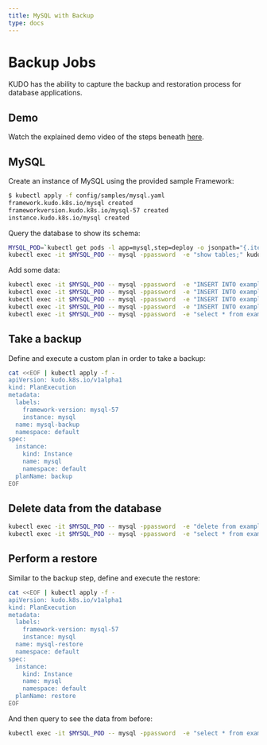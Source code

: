 ```yaml
---
title: MySQL with Backup
type: docs
---
```


# Backup Jobs

KUDO has the ability to capture the backup and restoration process for database applications.

## Demo

Watch the explained demo video of the steps beneath [here](https://youtu.be/e_xUVS_bB2g?t=1433).  

## MySQL

Create an instance of MySQL using the provided sample Framework:

```bash
$ kubectl apply -f config/samples/mysql.yaml
framework.kudo.k8s.io/mysql created
frameworkversion.kudo.k8s.io/mysql-57 created
instance.kudo.k8s.io/mysql created
```

Query the database to show its schema:

```bash
MYSQL_POD=`kubectl get pods -l app=mysql,step=deploy -o jsonpath="{.items[*].metadata.name}"`
kubectl exec -it $MYSQL_POD -- mysql -ppassword  -e "show tables;" kudo
```

Add some data:

```bash
kubectl exec -it $MYSQL_POD -- mysql -ppassword  -e "INSERT INTO example ( id, name ) VALUES ( null, 'New Data' );" kudo
kubectl exec -it $MYSQL_POD -- mysql -ppassword  -e "INSERT INTO example ( id, name ) VALUES ( null, 'New Data' );" kudo
kubectl exec -it $MYSQL_POD -- mysql -ppassword  -e "INSERT INTO example ( id, name ) VALUES ( null, 'New Data' );" kudo
kubectl exec -it $MYSQL_POD -- mysql -ppassword  -e "INSERT INTO example ( id, name ) VALUES ( null, 'New Data' );" kudo
kubectl exec -it $MYSQL_POD -- mysql -ppassword  -e "select * from example;" kudo
```


## Take a backup
Define and execute a custom plan in order to take a backup:

```bash
cat <<EOF | kubectl apply -f -
apiVersion: kudo.k8s.io/v1alpha1
kind: PlanExecution
metadata:
  labels:
    framework-version: mysql-57
    instance: mysql
  name: mysql-backup
  namespace: default
spec:
  instance:
    kind: Instance
    name: mysql
    namespace: default
  planName: backup
EOF
```


## Delete data from the database

```bash
kubectl exec -it $MYSQL_POD -- mysql -ppassword  -e "delete from example;" kudo
kubectl exec -it $MYSQL_POD -- mysql -ppassword  -e "select * from example;" kudo
```

## Perform a restore
Similar to the backup step, define and execute the restore:

```bash
cat <<EOF | kubectl apply -f -
apiVersion: kudo.k8s.io/v1alpha1
kind: PlanExecution
metadata:
  labels:
    framework-version: mysql-57
    instance: mysql
  name: mysql-restore
  namespace: default
spec:
  instance:
    kind: Instance
    name: mysql
    namespace: default
  planName: restore
EOF
```

And then query to see the data from before:

 ```bash
kubectl exec -it $MYSQL_POD -- mysql -ppassword  -e "select * from example;" kudo
 ```
